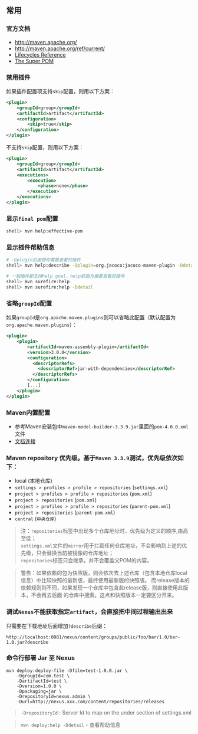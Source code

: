 ## 常用

### 官方文档

* <http://maven.apache.org/>
* <http://maven.apache.org/ref/current/>
* [Lifecycles Reference](http://maven.apache.org/ref/current/maven-core/lifecycles.html)
* [The Super POM](http://maven.apache.org/pom.html)

### 禁用插件

如果插件配置项支持`skip`配置，则用以下方案：

```xml
<plugin>
    <groupId>group</groupId>
    <artifactId>artifact</artifactId>
    <configuration>
        <skip>true</skip>
    </configuration>
</plugin>
```

不支持`skip`配置，则用以下方案：

```xml
<plugin>
    <groupId>group</groupId>
    <artifactId>artifact</artifactId>
    <executions>
        <execution>
            <phase>none</phase>
        </execution>
    </executions>
</plugin>
```

### 显示`final pom`配置

```bash
shell> mvn help:effective-pom
```

### 显示插件帮助信息

```bash
# -Dplugin后面跟你需要查看的插件
shell> mvn help:describe -Dplugin=org.jacoco:jacoco-maven-plugin -Ddetail
```

```bash
# 一般插件都支持help goal，help前面为需要查看的插件
shell> mvn surefire:help
shell> mvn surefire:help -Ddetail
```

### 省略`groupId`配置

如果`groupId`是`org.apache.maven.plugins`则可以省略此配置（默认配置为`org.apache.maven.plugins`）：
```xml
<plugin>
    <plugin>
        <artifactId>maven-assembly-plugin</artifactId>
        <version>3.0.0</version>
        <configuration>
          <descriptorRefs>
            <descriptorRef>jar-with-dependencies</descriptorRef>
          </descriptorRefs>
        </configuration>
        [...]
    </plugin>
</plugin>
```

### Maven内置配置
    
* 参考Maven安装包中`maven-model-builder-3.3.9.jar`里面的`pom-4.0.0.xml`文件
* [文档连接](http://maven.apache.org/components/ref/3-LATEST/maven-model-builder/)

### Maven repository 优先级。基于`Maven 3.3.9`测试，优先级依次如下：
    
* local (本地仓库)
* `settings > profiles > profile > repositories` (`settings.xml`)
* `project > profiles > profile > repositories` (`pom.xml`)
* `project > repositories` (`pom.xml`)
* `project > profiles > profile > repositories` (`parent-pom.xml`)
* `project > repositories` (`parent-pom.xml`)
* `central` (`中央仓库`)

> 注：`repositories`标签中出现多个仓库地址时，优先级为定义的顺序,由高至低；  
  `settings.xml`文件的`mirror`用于拦截任何仓库地址，不会影响到上述的优先级，只会替换当前被镜像的仓库地址；  
  `repositories`标签只会继承，并不会覆盖父POM的内容。
  
> 警告：如果依赖的包为快照版，则会依次去上述仓库（包含本地仓库local信息）中比较快照的最新版，最终使用最新版的快照版。
    而release版本的依赖规则则不同，如果发现一个仓库中包含此release版，则直接使用此版本，不会再去后面
    的仓库中搜索。这点和快照版本一定要区分开来。

### 调试`Nexus`不能获取指定`artifact`，会直接把中间过程输出出来

只需要在下载地址后面增加`?describe`后缀：
```
http://localhost:8081/nexus/content/groups/public/foo/bar/1.0/bar-1.0.jar?describe
```

### 命令行部署 Jar 至 Nexus

```shell
mvn deploy:deploy-file -Dfile=test-1.0.0.jar \
    -DgroupId=com.test \
    -DartifactId=test \
    -Dversion=1.0.0 \
    -Dpackaging=jar \
    -DrepositoryId=nexus.admin \
    -Durl=http://nexus.xxx.com/content/repositories/releases
```

> `-DrepositoryId` : Server Id to map on the <id> under <server> section of settings.xml

> `mvn deploy:help -Ddetail` - 查看帮助信息



